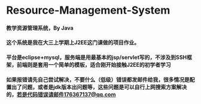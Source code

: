 # Resource-Management-System
#### 教学资源管理系统，By Java
#### 这个系统是我在大三上学期上J2EE这门课做的项目作业。
#### 平台是eclipse+mysql，服务端是用最基本的jsp/servlet写的，不涉及到SSH框架，前端则是套用一个简单的模板，适合刚开始接触J2EE的初学者学习
#### 如果报错请先自己尝试解决，不要什么（低级）错误都发邮件给我，很多情况是配置出了问题，或者是jdk版本出问题等，这些问题是可以自行上网搜索方案解决的，若是代码错误请邮件176367137@qq.com
